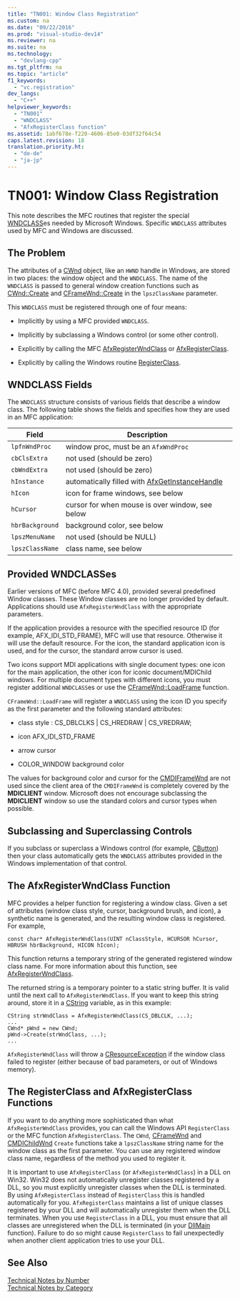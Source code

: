 ```yaml
---
title: "TN001: Window Class Registration"
ms.custom: na
ms.date: "09/22/2016"
ms.prod: "visual-studio-dev14"
ms.reviewer: na
ms.suite: na
ms.technology: 
  - "devlang-cpp"
ms.tgt_pltfrm: na
ms.topic: "article"
f1_keywords: 
  - "vc.registration"
dev_langs: 
  - "C++"
helpviewer_keywords: 
  - "TN001"
  - "WNDCLASS"
  - "AfxRegisterClass function"
ms.assetid: 1abf678e-f220-4606-85e0-03df32f64c54
caps.latest.revision: 18
translation.priority.ht: 
  - "de-de"
  - "ja-jp"
---
```

# TN001: Window Class Registration
This note describes the MFC routines that register the special [WNDCLASS](http://msdn.microsoft.com/library/windows/desktop/ms633576)es needed by Microsoft Windows. Specific `WNDCLASS` attributes used by MFC and Windows are discussed.  
  
## The Problem  
 The attributes of a [CWnd](../vs140/cwnd-class.md) object, like an `HWND` handle in Windows, are stored in two places: the window object and the `WNDCLASS`. The name of the `WNDCLASS` is passed to general window creation functions such as [CWnd::Create](../vs140/cwnd--create.md) and [CFrameWnd::Create](../vs140/cframewnd--create.md) in the `lpszClassName` parameter.  
  
 This `WNDCLASS` must be registered through one of four means:  
  
-   Implicitly by using a MFC provided `WNDCLASS`.  
  
-   Implicitly by subclassing a Windows control (or some other control).  
  
-   Explicitly by calling the MFC [AfxRegisterWndClass](../vs140/afxregisterwndclass.md) or [AfxRegisterClass](../vs140/afxregisterclass.md).  
  
-   Explicitly by calling the Windows routine [RegisterClass](http://msdn.microsoft.com/library/windows/desktop/ms633586).  
  
## WNDCLASS Fields  
 The `WNDCLASS` structure consists of various fields that describe a window class. The following table shows the fields and specifies how they are used in an MFC application:  
  
|Field|Description|  
|-----------|-----------------|  
|`lpfnWndProc`|window proc, must be an `AfxWndProc`|  
|`cbClsExtra`|not used (should be zero)|  
|`cbWndExtra`|not used (should be zero)|  
|`hInstance`|automatically filled with [AfxGetInstanceHandle](../vs140/afxgetinstancehandle.md)|  
|`hIcon`|icon for frame windows, see below|  
|`hCursor`|cursor for when mouse is over window, see below|  
|`hbrBackground`|background color, see below|  
|`lpszMenuName`|not used (should be NULL)|  
|`lpszClassName`|class name, see below|  
  
## Provided WNDCLASSes  
 Earlier versions of MFC (before MFC 4.0), provided several predefined Window classes. These Window classes are no longer provided by default. Applications should use `AfxRegisterWndClass` with the appropriate parameters.  
  
 If the application provides a resource with the specified resource ID (for example, AFX_IDI_STD_FRAME), MFC will use that resource. Otherwise it will use the default resource. For the icon, the standard application icon is used, and for the cursor, the standard arrow cursor is used.  
  
 Two icons support MDI applications with single document types: one icon for the main application, the other icon for iconic document/MDIChild windows. For multiple document types with different icons, you must register additional `WNDCLASS`es or use the [CFrameWnd::LoadFrame](../vs140/cframewnd--loadframe.md) function.  
  
 `CFrameWnd::LoadFrame` will register a `WNDCLASS` using the icon ID you specify as the first parameter and the following standard attributes:  
  
-   class style : CS_DBLCLKS &#124; CS_HREDRAW &#124; CS_VREDRAW;  
  
-   icon AFX_IDI_STD_FRAME  
  
-   arrow cursor  
  
-   COLOR_WINDOW background color  
  
 The values for background color and cursor for the [CMDIFrameWnd](../vs140/cmdiframewnd-class.md) are not used since the client area of the `CMDIFrameWnd` is completely covered by the **MDICLIENT** window. Microsoft does not encourage subclassing the **MDICLIENT** window so use the standard colors and cursor types when possible.  
  
## Subclassing and Superclassing Controls  
 If you subclass or superclass a Windows control (for example, [CButton](../vs140/cbutton-class.md)) then your class automatically gets the `WNDCLASS` attributes provided in the Windows implementation of that control.  
  
## The AfxRegisterWndClass Function  
 MFC provides a helper function for registering a window class. Given a set of attributes (window class style, cursor, background brush, and icon), a synthetic name is generated, and the resulting window class is registered. For example,  
  
```  
const char* AfxRegisterWndClass(UINT nClassStyle, HCURSOR hCursor, HBRUSH hbrBackground, HICON hIcon);  
```  
  
 This function returns a temporary string of the generated registered window class name. For more information about this function, see [AfxRegisterWndClass](../vs140/afxregisterwndclass.md).  
  
 The returned string is a temporary pointer to a static string buffer. It is valid until the next call to `AfxRegisterWndClass`. If you want to keep this string around, store it in a [CString](../vs140/using-cstring.md) variable, as in this example:  
  
```  
CString strWndClass = AfxRegisterWndClass(CS_DBLCLK, ...);  
...  
CWnd* pWnd = new CWnd;  
pWnd->Create(strWndClass, ...);  
...  
```  
  
 `AfxRegisterWndClass` will throw a [CResourceException](../vs140/cresourceexception-class.md) if the window class failed to register (either because of bad parameters, or out of Windows memory).  
  
## The RegisterClass and AfxRegisterClass Functions  
 If you want to do anything more sophisticated than what `AfxRegisterWndClass` provides, you can call the Windows API `RegisterClass` or the MFC function `AfxRegisterClass`. The `CWnd`, [CFrameWnd](../vs140/cframewnd-class.md) and [CMDIChildWnd](../vs140/cmdichildwnd-class.md) `Create` functions take a `lpszClassName` string name for the window class as the first parameter. You can use any registered window class name, regardless of the method you used to register it.  
  
 It is important to use `AfxRegisterClass` (or `AfxRegisterWndClass`) in a DLL on Win32. Win32 does not automatically unregister classes registered by a DLL, so you must explicitly unregister classes when the DLL is terminated. By using `AfxRegisterClass` instead of `RegisterClass` this is handled automatically for you. `AfxRegisterClass` maintains a list of unique classes registered by your DLL and will automatically unregister them when the DLL terminates. When you use `RegisterClass` in a DLL, you must ensure that all classes are unregistered when the DLL is terminated (in your [DllMain](http://msdn.microsoft.com/library/windows/desktop/ms682583) function). Failure to do so might cause `RegisterClass` to fail unexpectedly when another client application tries to use your DLL.  
  
## See Also  
 [Technical Notes by Number](../vs140/technical-notes-by-number.md)   
 [Technical Notes by Category](../vs140/technical-notes-by-category.md)